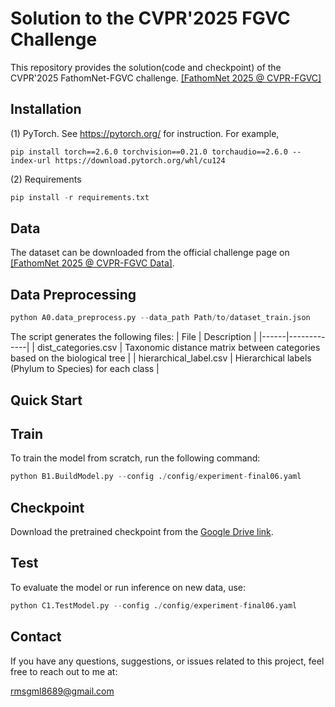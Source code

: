 # Solution to the CVPR'2025 FGVC Challenge
This repository provides the solution(code and checkpoint) of the CVPR'2025 FathomNet-FGVC challenge.
[[FathomNet 2025 @ CVPR-FGVC]](https://www.kaggle.com/competitions/fathomnet-2025/overview)


## Installation
(1) PyTorch. See https://pytorch.org/ for instruction. For example,
```
pip install torch==2.6.0 torchvision==0.21.0 torchaudio==2.6.0 --index-url https://download.pytorch.org/whl/cu124
```
(2) Requirements
```python
pip install -r requirements.txt
```

## Data
The dataset can be downloaded from the official challenge page on [[FathomNet 2025 @ CVPR-FGVC Data]](https://www.kaggle.com/competitions/fathomnet-2025/data).

## Data Preprocessing
```python
python A0.data_preprocess.py --data_path Path/to/dataset_train.json
```
The script generates the following files:
| File | Description |
|------|-------------|
| dist_categories.csv | Taxonomic distance matrix between categories based on the biological tree |
| hierarchical_label.csv | Hierarchical labels (Phylum to Species) for each class |

## Quick Start
## Train
To train the model from scratch, run the following command:
```python
python B1.BuildModel.py --config ./config/experiment-final06.yaml
```
## Checkpoint
Download the pretrained checkpoint from the [Google Drive link](https://drive.google.com/file/d/14cig7fanfNMsC2WFFBvbeuJMwYnogy8g/view?usp=sharing).
## Test
To evaluate the model or run inference on new data, use:
```python
python C1.TestModel.py --config ./config/experiment-final06.yaml
```
## Contact
If you have any questions, suggestions, or issues related to this project, feel free to reach out to me at:

rmsgml8689@gmail.com
